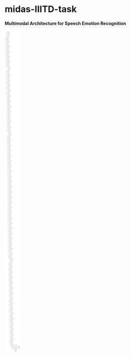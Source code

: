 # midas-IIITD-task

#### Multimodal Architecture for Speech Emotion Recognition
![multimodal-architecture](multimodal_architecture.png)
